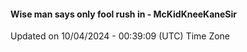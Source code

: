 #### Wise man says only fool rush in - McKidKneeKaneSir
Updated on 10/04/2024 - 00:39:09 (UTC) Time Zone
